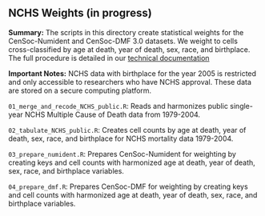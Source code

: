## NCHS Weights (in progress)

**Summary:** The scripts in this directory create statistical weights for the CenSoc-Numident and CenSoc-DMF 3.0 datasets. We weight to cells cross-classified by age at death, year of death, sex, race, and birthplace. The full procedure is detailed in our [technical documentation](https://censoc.berkeley.edu/wp-content/uploads/2023/10/CenSoc_V3_Weights_Technical_Report.pdf)

**Important Notes:** NCHS data with birthplace for the year 2005 is restricted and only accessible to researchers who have NCHS approval. These data are stored on a secure computing platform.

`01_merge_and_recode_NCHS_public.R`: Reads and harmonizes public single-year NCHS Multiple Cause of Death data from 1979-2004.

`02_tabulate_NCHS_public.R`: Creates cell counts by age at death, year of death, sex, race, and birthplace for NCHS mortality data 1979-2004.

`03_prepare_numident.R`: Prepares CenSoc-Numident for weighting by creating keys and cell counts with harmonized age at death, year of death, sex, race, and birthplace variables. 

`04_prepare_dmf.R`: Prepares CenSoc-DMF for weighting by creating keys and cell counts with harmonized age at death, year of death, sex, race, and birthplace variables.
